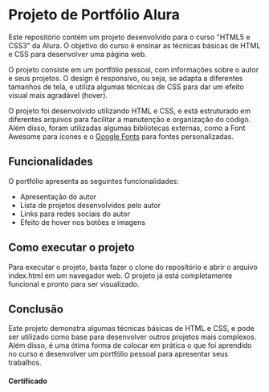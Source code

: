 # Projeto de Portfólio Alura

Este repositório contém um projeto desenvolvido para o curso "HTML5 e CSS3" da Alura. O objetivo do curso é ensinar as técnicas básicas de HTML e CSS para desenvolver uma página web.

O projeto consiste em um portfólio pessoal, com informações sobre o autor e seus projetos. O design é responsivo, ou seja, se adapta a diferentes tamanhos de tela, e utiliza algumas técnicas de CSS para dar um efeito visual mais agradável (hover).

O projeto foi desenvolvido utilizando HTML e CSS, e está estruturado em diferentes arquivos para facilitar a manutenção e organização do código. Além disso, foram utilizadas algumas bibliotecas externas, como a Font Awesome para ícones e o [Google Fonts](https://fonts.google.com) para fontes personalizadas.

## Funcionalidades

O portfólio apresenta as seguintes funcionalidades:

* Apresentação do autor
* Lista de projetos desenvolvidos pelo autor
* Links para redes sociais do autor
* Efeito de hover nos botões e imagens

## Como executar o projeto

Para executar o projeto, basta fazer o clone do repositório e abrir o arquivo index.html em um navegador web. O projeto já está completamente funcional e pronto para ser visualizado.

## Conclusão

Este projeto demonstra algumas técnicas básicas de HTML e CSS, e pode ser utilizado como base para desenvolver outros projetos mais complexos. Além disso, é uma ótima forma de colocar em prática o que foi aprendido no curso e desenvolver um portfólio pessoal para apresentar seus trabalhos.

#### Certificado
